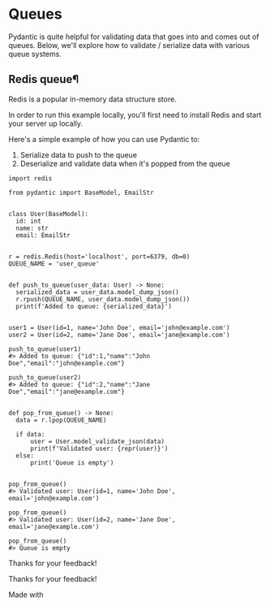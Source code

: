 # Queues

Pydantic is quite helpful for validating data that goes into and comes out of queues. Below,
we'll explore how to validate / serialize data with various queue systems.

## Redis queue¶

Redis is a popular in-memory data structure store.

In order to run this example locally, you'll first need to install Redis
and start your server up locally.

Here's a simple example of how you can use Pydantic to:
1. Serialize data to push to the queue
2. Deserialize and validate data when it's popped from the queue

```
import redis

from pydantic import BaseModel, EmailStr


class User(BaseModel):
  id: int
  name: str
  email: EmailStr


r = redis.Redis(host='localhost', port=6379, db=0)
QUEUE_NAME = 'user_queue'


def push_to_queue(user_data: User) -> None:
  serialized_data = user_data.model_dump_json()
  r.rpush(QUEUE_NAME, user_data.model_dump_json())
  print(f'Added to queue: {serialized_data}')


user1 = User(id=1, name='John Doe', email='john@example.com')
user2 = User(id=2, name='Jane Doe', email='jane@example.com')

push_to_queue(user1)
#> Added to queue: {"id":1,"name":"John Doe","email":"john@example.com"}

push_to_queue(user2)
#> Added to queue: {"id":2,"name":"Jane Doe","email":"jane@example.com"}


def pop_from_queue() -> None:
  data = r.lpop(QUEUE_NAME)

  if data:
      user = User.model_validate_json(data)
      print(f'Validated user: {repr(user)}')
  else:
      print('Queue is empty')


pop_from_queue()
#> Validated user: User(id=1, name='John Doe', email='john@example.com')

pop_from_queue()
#> Validated user: User(id=2, name='Jane Doe', email='jane@example.com')

pop_from_queue()
#> Queue is empty
```

Thanks for your feedback!

Thanks for your feedback!

Made with